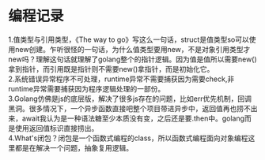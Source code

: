 # 编程记录

1.值类型与引用类型，《The way to go》写这么一句话，struct是值类型so可以使用new创建。乍听很怪的一句话，为什么值类型要用new，不是对象引用类型才new吗？理解这句话就理解了golang整个的指针逻辑。因为值是值所以需要new()拿到指针，而引用既是指针则不需要new()拿指针，而是初始化它。  
2.系统错误异常程序不可处理，runtime异常不需要捕获因为需要check,非runtime异常需要捕获因为程序逻辑处理的一部份。  
3.Golang仿佛是js的底层版，解决了很多js存在的问题，比如err优先机制，回调黑洞。很多情况下，一个异步函数直接吧整个项目带进异步中，返回值再也捞不出来，await我认为是一种语法糖至少本质没有变，之后还是要.then中。golang而是使用返回值标识直接捞出。  
4.What's闭包？闭包是一个函数式编程的class，所以函数式编程面向对象编程这里都是在解决一个问题，抽象复用逻辑。  